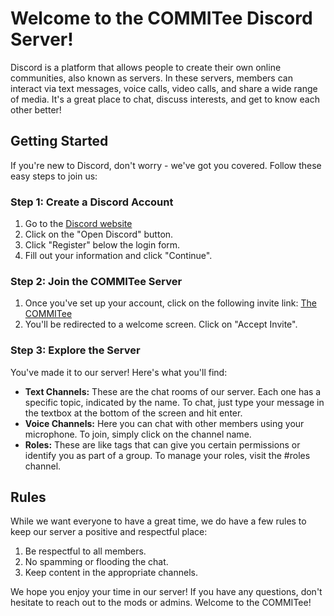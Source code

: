 # Welcome to the COMMITee Discord Server! 

Discord is a platform that allows people to create their own online communities, also known as servers. In these servers, members can interact via text messages, voice calls, video calls, and share a wide range of media. It's a great place to chat, discuss interests, and get to know each other better!

## Getting Started

If you're new to Discord, don't worry - we've got you covered. Follow these easy steps to join us:

### Step 1: Create a Discord Account

1. Go to the [Discord website](https://discord.com/)
2. Click on the "Open Discord" button.
3. Click "Register" below the login form.
4. Fill out your information and click "Continue".

### Step 2: Join the COMMITee Server

1. Once you've set up your account, click on the following invite link: [The COMMITee](https://discord.gg/GYgd7HYzdM)
2. You'll be redirected to a welcome screen. Click on "Accept Invite".

### Step 3: Explore the Server

You've made it to our server! Here's what you'll find:

- **Text Channels:** These are the chat rooms of our server. Each one has a specific topic, indicated by the name. To chat, just type your message in the textbox at the bottom of the screen and hit enter.
- **Voice Channels:** Here you can chat with other members using your microphone. To join, simply click on the channel name.
- **Roles:** These are like tags that can give you certain permissions or identify you as part of a group. To manage your roles, visit the #roles channel.

## Rules

While we want everyone to have a great time, we do have a few rules to keep our server a positive and respectful place:

1. Be respectful to all members.
2. No spamming or flooding the chat.
3. Keep content in the appropriate channels.

We hope you enjoy your time in our server! If you have any questions, don't hesitate to reach out to the mods or admins. Welcome to the COMMITee!
